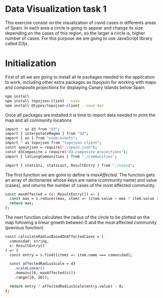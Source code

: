 # Data Visualization task 1

This exercise consist on the visualization of covid cases in differents areas of Spain. In each area a circle is going to appear and change its size depending on the cases of this region, so the larger a circle is, higher number of cases.
For this purpose we are going to use JavaScript library called D3js.

# Initialization 
First of all we are going to install all te packages needed to the application to work, including other extra packages as _topojson_ for working with maps and _composite projections_ for displaying Canary Islands below Spain

```bash
npm install
npm install topojson-client --save
npm install @types/topojson-client --save-dev
``` 

Once all packages are installed it is time to import data needed to print the map and all community locations

```bash
import * as d3 from "d3";
import { interpolateMagma } from "d3";
import { on } from "node:events";
import * as topojson from "topojson-client";
const spainjson = require("./spain.json");
const d3Composite = require("d3-composite-projections");
import { latLongCommunities } from "./communities";

import { statsIni, statsLast, ResultEntry } from "./covid";
```

The first function we are goint to define is _maxAffected_. The function gets an array of dictionaries whose keys are name
(community name) and value (cases), and returns the number of cases of the most affected community. 

```bash
const maxAffected = (s: ResultEntry[]) => {
  const max = s.reduce((max, item) => (item.value > max ? item.value : max), 0);
  return max;
};
```

The next function calculates the radius of the circle to be plotted on the map following a linear growth between 0 and
the most affected community (previous function)
```bash
const calculateRadiusBasedOnAffectedCases = (
  comunidad: string,
  s: ResultEntry[]
) => {
  const entry = s.find((item) => item.name === comunidad);

  const affectedRadiusScale = d3
    .scaleLinear()
    .domain([0, maxAffected(s)])
    .range([0, 50]);

  return entry ? affectedRadiusScale(entry.value) : 0;
};


```
